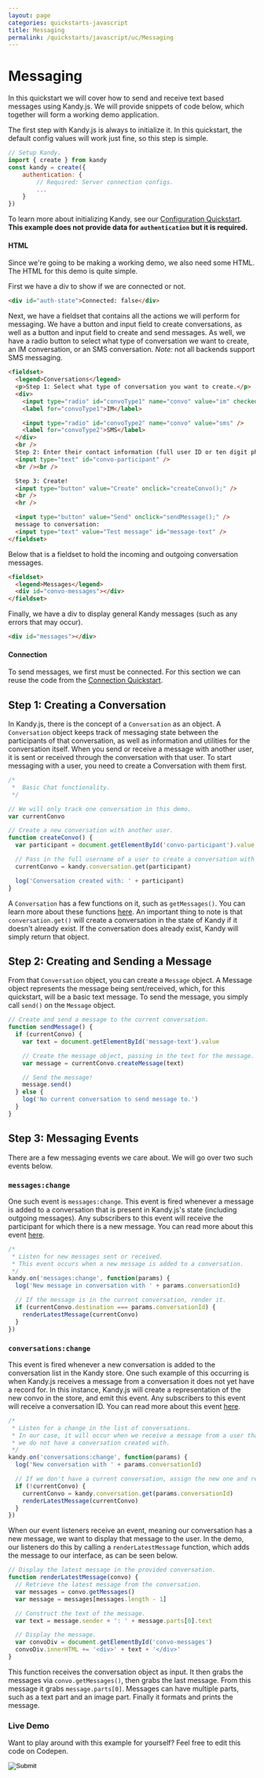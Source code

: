 ```yaml
---
layout: page
categories: quickstarts-javascript
title: Messaging
permalink: /quickstarts/javascript/uc/Messaging
---
```


# Messaging

In this quickstart we will cover how to send and receive text based messages using Kandy.js. We will provide snippets of code below, which together will form a working demo application.

The first step with Kandy.js is always to initialize it. In this quickstart, the default config values will work just fine, so this step is simple.

```javascript 
// Setup Kandy.
import { create } from kandy
const kandy = create({
    authentication: {
        // Required: Server connection configs.
        ...
    }
})
```

To learn more about initializing Kandy, see our [Configuration Quickstart](Configurations). **This example does not provide data for `authentication` but it is required.**

#### HTML

Since we're going to be making a working demo, we also need some HTML. The HTML for this demo is quite simple.

First we have a div to show if we are connected or not.

```html
<div id="auth-state">Connected: false</div>
```

Next, we have a fieldset that contains all the actions we will perform for messaging. We have a button and input field to create conversations, as well as a button and input field to create and send messages. As well, we have a radio button to select what type of conversation we want to create, an IM conversation, or an SMS conversation. _Note:_ not all backends support SMS messaging.

```html
<fieldset>
  <legend>Conversations</legend>
  <p>Step 1: Select what type of conversation you want to create.</p>
  <div>
    <input type="radio" id="convoType1" name="convo" value="im" checked="checked" />
    <label for="convoType1">IM</label>

    <input type="radio" id="convoType2" name="convo" value="sms" />
    <label for="convoType2">SMS</label>
  </div>
  <br />
  Step 2: Enter their contact information (full user ID or ten digit phone number):
  <input type="text" id="convo-participant" />
  <br /><br />

  Step 3: Create!
  <input type="button" value="Create" onclick="createConvo();" />
  <br />
  <hr />

  <input type="button" value="Send" onclick="sendMessage();" />
  message to conversation:
  <input type="text" value="Test message" id="message-text" />
</fieldset>
```

Below that is a fieldset to hold the incoming and outgoing conversation messages.

```html
<fieldset>
  <legend>Messages</legend>
  <div id="convo-messages"></div>
</fieldset>
```

Finally, we have a div to display general Kandy messages (such as any errors that may occur).

```html
<div id="messages"></div>
```

#### Connection

To send messages, we first must be connected. For this section we can reuse the code from the [Connection Quickstart](User%20Connect).

## Step 1: Creating a Conversation

In Kandy.js, there is the concept of a `Conversation` as an object. A `Conversation` object keeps track of messaging state between the participants of that conversation, as well as information and utilities for the conversation itself. When you send or receive a message with another user, it is sent or received through the conversation with that user. To start messaging with a user, you need to create a Conversation with them first.

```javascript
/*
 *  Basic Chat functionality.
 */

// We will only track one conversation in this demo.
var currentConvo

// Create a new conversation with another user.
function createConvo() {
  var participant = document.getElementById('convo-participant').value

  // Pass in the full username of a user to create a conversation with them.
  currentConvo = kandy.conversation.get(participant)

  log('Conversation created with: ' + participant)
}
```

A `Conversation` has a few functions on it, such as `getMessages()`. You can learn more about these functions [here](../../references/uc#conversation). An important thing to note is that `conversation.get()` will create a conversation in the state of Kandy if it doesn't already exist. If the conversation does already exist, Kandy will simply return that object.

## Step 2: Creating and Sending a Message

From that `Conversation` object, you can create a `Message` object. A Message object represents the message being sent/received, which, for this quickstart, will be a basic text message. To send the message, you simply call `send()` on the `Message` object.

```javascript
// Create and send a message to the current conversation.
function sendMessage() {
  if (currentConvo) {
    var text = document.getElementById('message-text').value

    // Create the message object, passing in the text for the message.
    var message = currentConvo.createMessage(text)

    // Send the message!
    message.send()
  } else {
    log('No current conversation to send message to.')
  }
}
```

## Step 3: Messaging Events

There are a few messaging events we care about. We will go over two such events below.

### `messages:change`

One such event is `messages:change`. This event is fired whenever a message is added to a conversation that is present in Kandy.js's state (including outgoing messages). Any subscribers to this event will receive the participant for which there is a new message. You can read more about this event [here](../../references/uc#messaging).

```javascript
/*
 * Listen for new messages sent or received.
 * This event occurs when a new message is added to a conversation.
 */
kandy.on('messages:change', function(params) {
  log('New message in conversation with ' + params.conversationId)

  // If the message is in the current conversation, render it.
  if (currentConvo.destination === params.conversationId) {
    renderLatestMessage(currentConvo)
  }
})
```

### `conversations:change`

This event is fired whenever a new conversation is added to the conversation list in the Kandy store. One such example of this occurring is when Kandy.js receives a message from a conversation it does not yet have a record for. In this instance, Kandy.js will create a representation of the new convo in the store, and emit this event. Any subscribers to this event will receive a conversation ID. You can read more about this event [here](../../references/uc#messaging).

```javascript
/*
 * Listen for a change in the list of conversations.
 * In our case, it will occur when we receive a message from a user that
 * we do not have a conversation created with.
 */
kandy.on('conversations:change', function(params) {
  log('New conversation with ' + params.conversationId)

  // If we don't have a current conversation, assign the new one and render it.
  if (!currentConvo) {
    currentConvo = kandy.conversation.get(params.conversationId)
    renderLatestMessage(currentConvo)
  }
})
```

When our event listeners receive an event, meaning our conversation has a new message, we want to display that message to the user. In the demo, our listeners do this by calling a `renderLatestMessage` function, which adds the message to our interface, as can be seen below.

```javascript
// Display the latest message in the provided conversation.
function renderLatestMessage(convo) {
  // Retrieve the latest message from the conversation.
  var messages = convo.getMessages()
  var message = messages[messages.length - 1]

  // Construct the text of the message.
  var text = message.sender + ': ' + message.parts[0].text

  // Display the message.
  var convoDiv = document.getElementById('convo-messages')
  convoDiv.innerHTML += '<div>' + text + '</div>'
}
```

This function receives the conversation object as input. It then grabs the messages via `convo.getMessages()`, then grabs the last message. From this message it grabs `message.parts[0]`. Messages can have multiple parts, such as a text part and an image part. Finally it formats and prints the message.

### Live Demo

Want to play around with this example for yourself? Feel free to edit this code on Codepen.

<form action="https://codepen.io/pen/define" method="POST" target="_blank" class="codepen-form"><input type="hidden" name="data" value=' {&quot;js&quot;:&quot;/**\n * Kandy.io Basic Chat Demo\n */\n\n// Variables for connecting.\nvar username = &apos;UsernameHere&apos;\nvar password = &apos;PasswordHere&apos;\n\n// Setup Kandy.\nconst { create } = Kandy\nconst kandy = create({\n    authentication: {\n        // Required: Server connection configs.\n        ...\n    }\n})\n\n/*\n * Authentication functionality.\n */\n\n// Listen for changes to the auth state.\nkandy.on(&apos;auth:change&apos;, function() {\n  var isConnected = kandy.getConnection().isConnected\n  document.getElementById(&apos;auth-state&apos;).innerHTML = &apos;Connected: &apos; + isConnected\n  log(&apos;Connection state changed.&apos;)\n})\n\n// Listen for authentication errors.\nkandy.on(&apos;auth:error&apos;, function(params) {\n  log(&apos;Connect error: &apos; + params.error.message + &apos; (&apos; + params.error.code + &apos;)&apos;)\n})\n\n// Login on page load.\nkandy.connect({\n  username: username,\n  password: password\n})\n\n// Utility function for appending messages to the message div.\nfunction log(message) {\n  document.getElementById(&apos;messages&apos;).innerHTML += &apos;<div>&apos; + message + &apos;</div>&apos;\n}\n\n/*\n *  Basic Chat functionality.\n */\n\n// We will only track one conversation in this demo.\nvar currentConvo\n\n// Create a new conversation with another user.\nfunction createConvo() {\n  var participant = document.getElementById(&apos;convo-participant&apos;).value\n\n  // Pass in the full username of a user to create a conversation with them.\n  currentConvo = kandy.conversation.get(participant)\n\n  log(&apos;Conversation created with: &apos; + participant)\n}\n\n// Create and send a message to the current conversation.\nfunction sendMessage() {\n  if (currentConvo) {\n    var text = document.getElementById(&apos;message-text&apos;).value\n\n    // Create the message object, passing in the text for the message.\n    var message = currentConvo.createMessage(text)\n\n    // Send the message!\n    message.send()\n  } else {\n    log(&apos;No current conversation to send message to.&apos;)\n  }\n}\n\n/*\n * Listen for new messages sent or received.\n * This event occurs when a new message is added to a conversation.\n */\nkandy.on(&apos;messages:change&apos;, function(params) {\n  log(&apos;New message in conversation with &apos; + params.conversationId)\n\n  // If the message is in the current conversation, render it.\n  if (currentConvo.destination === params.conversationId) {\n    renderLatestMessage(currentConvo)\n  }\n})\n\n/*\n * Listen for a change in the list of conversations.\n * In our case, it will occur when we receive a message from a user that\n * we do not have a conversation created with.\n */\nkandy.on(&apos;conversations:change&apos;, function(params) {\n  log(&apos;New conversation with &apos; + params.conversationId)\n\n  // If we don&apos;t have a current conversation, assign the new one and render it.\n  if (!currentConvo) {\n    currentConvo = kandy.conversation.get(params.conversationId)\n    renderLatestMessage(currentConvo)\n  }\n})\n\n// Display the latest message in the provided conversation.\nfunction renderLatestMessage(convo) {\n  // Retrieve the latest message from the conversation.\n  var messages = convo.getMessages()\n  var message = messages[messages.length - 1]\n\n  // Construct the text of the message.\n  var text = message.sender + &apos;: &apos; + message.parts[0].text\n\n  // Display the message.\n  var convoDiv = document.getElementById(&apos;convo-messages&apos;)\n  convoDiv.innerHTML += &apos;<div>&apos; + text + &apos;</div>&apos;\n}\n\n&quot;,&quot;html&quot;:&quot;<div id=\&quot;auth-state\&quot;>Connected: false</div>\n\n<fieldset>\n  <legend>Conversations</legend>\n  <p>Step 1: Select what type of conversation you want to create.</p>\n  <div>\n    <input type=\&quot;radio\&quot; id=\&quot;convoType1\&quot; name=\&quot;convo\&quot; value=\&quot;im\&quot; checked=\&quot;checked\&quot; />\n    <label for=\&quot;convoType1\&quot;>IM</label>\n\n    <input type=\&quot;radio\&quot; id=\&quot;convoType2\&quot; name=\&quot;convo\&quot; value=\&quot;sms\&quot; />\n    <label for=\&quot;convoType2\&quot;>SMS</label>\n  </div>\n  <br />\n  Step 2: Enter their contact information (full user ID or ten digit phone number):\n  <input type=\&quot;text\&quot; id=\&quot;convo-participant\&quot; />\n  <br /><br />\n\n  Step 3: Create!\n  <input type=\&quot;button\&quot; value=\&quot;Create\&quot; onclick=\&quot;createConvo();\&quot; />\n  <br />\n  <hr />\n\n  <input type=\&quot;button\&quot; value=\&quot;Send\&quot; onclick=\&quot;sendMessage();\&quot; />\n  message to conversation:\n  <input type=\&quot;text\&quot; value=\&quot;Test message\&quot; id=\&quot;message-text\&quot; />\n</fieldset>\n\n<fieldset>\n  <legend>Messages</legend>\n  <div id=\&quot;convo-messages\&quot;></div>\n</fieldset>\n\n<div id=\&quot;messages\&quot;></div>\n\n&quot;,&quot;css&quot;:&quot;&quot;,&quot;title&quot;:&quot;Kandy.io Basic Chat Demo&quot;,&quot;editors&quot;:&quot;101&quot;,&quot;js_external&quot;:&quot;https://cdn.jsdelivr.net/gh/Kandy-IO/kandy-uc-js-sdk-3.x@388/dist/kandy.js&quot;} '><input type="image" src="./TryItOn-CodePen.png"></form>

